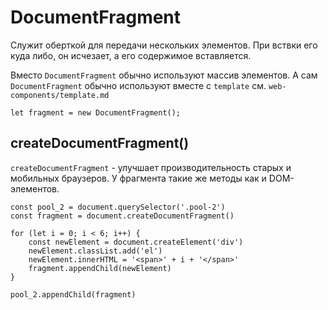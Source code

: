 # DocumentFragment
Служит оберткой для передачи нескольких элементов. При вствки его куда либо, он исчезает, а его содержимое вставляется.

Вместо `DocumentFragment` обычно используют массив элементов. А сам `DocumentFragment` обычно используют вместе с `template` см. `web-components/template.md`

    let fragment = new DocumentFragment();

## createDocumentFragment()
`createDocumentFragment` - улучшает производительность старых и мобильных браузеров. У фрагмента такие же методы как и DOM-элементов.

    const pool_2 = document.querySelector('.pool-2')
    const fragment = document.createDocumentFragment()

    for (let i = 0; i < 6; i++) {
        const newElement = document.createElement('div')
        newElement.classList.add('el')
        newElement.innerHTML = '<span>' + i + '</span>'
        fragment.appendChild(newElement)
    }

    pool_2.appendChild(fragment)

